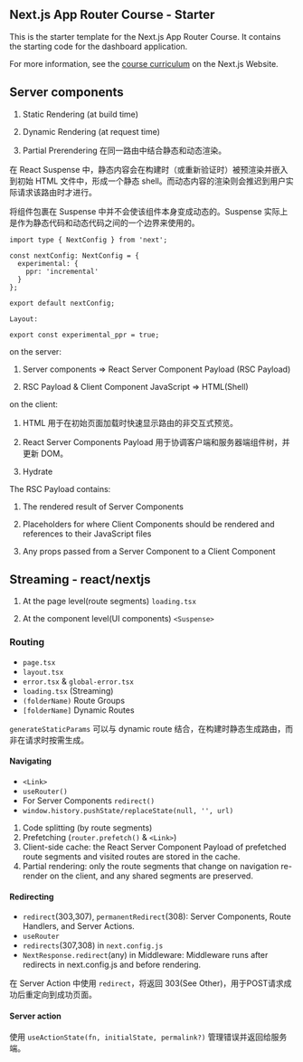 ## Next.js App Router Course - Starter

This is the starter template for the Next.js App Router Course. It contains the starting code for the dashboard application.

For more information, see the [course curriculum](https://nextjs.org/learn) on the Next.js Website.

## Server components

1. Static Rendering (at build time)

2. Dynamic Rendering (at request time)

3. Partial Prerendering 在同一路由中结合静态和动态渲染。

  在 React Suspense 中，静态内容会在构建时（或重新验证时）被预渲染并嵌入到初始 HTML 文件中，形成一个静态 shell。而动态内容的渲染则会推迟到用户实际请求该路由时才进行。

  将组件包裹在 Suspense 中并不会使该组件本身变成动态的。Suspense 实际上是作为静态代码和动态代码之间的一个边界来使用的。

  ```javscript
  import type { NextConfig } from 'next';

  const nextConfig: NextConfig = {
    experimental: {
      ppr: 'incremental'
    }
  };

  export default nextConfig;

  Layout:

  export const experimental_ppr = true;

  ```

on the server:

1. Server components => React Server Component Payload (RSC Payload)

2. RSC Payload & Client Component JavaScript => HTML(Shell)

on the client:

1. HTML 用于在初始页面加载时快速显示路由的非交互式预览。

2. React Server Components Payload 用于协调客户端和服务器端组件树，并更新 DOM。

3. Hydrate

The RSC Payload contains:

1. The rendered result of Server Components

2. Placeholders for where Client Components should be rendered and references to their JavaScript files

3. Any props passed from a Server Component to a Client Component

## Streaming - react/nextjs

1. At the page level(route segments) `loading.tsx`

2. At the component level(UI components) `<Suspense>`








### Routing
- `page.tsx`
- `layout.tsx`
- `error.tsx` & `global-error.tsx`
- `loading.tsx` (Streaming)
- `(folderName)` Route Groups
- `[folderName]` Dynamic Routes

`generateStaticParams` 可以与  dynamic route 结合，在构建时静态生成路由，而非在请求时按需生成。

#### Navigating
- `<Link>`
- `useRouter()`
- For Server Components `redirect()`
- `window.history.pushState/replaceState(null, '', url)`

1. Code splitting (by route segments)
2. Prefetching (`router.prefetch()` & `<Link>`)
3. Client-side cache: the React Server Component Payload of prefetched route segments and visited routes are stored in the cache.
4. Partial rendering: only the route segments that change on navigation re-render on the client, and any shared segments are preserved.

#### Redirecting

- `redirect`(303,307), `permanentRedirect`(308):  Server Components, Route Handlers, and Server Actions.
- `useRouter`
- `redirects`(307,308) in `next.config.js`
- `NextResponse.redirect`(any) in Middleware: Middleware runs after redirects in next.config.js and before rendering.

在 Server Action 中使用 `redirect`，将返回 303(See Other)，用于POST请求成功后重定向到成功页面。
#### Server action

使用 `useActionState(fn, initialState, permalink?)` 管理错误并返回给服务端。



